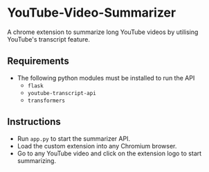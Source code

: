 # YouTube-Video-Summarizer
A chrome extension to summarize long YouTube videos by utilising YouTube's transcript feature.

## Requirements
- The following python modules must be installed to run the API
  - ```flask```
  - ```youtube-transcript-api```
  - ```transformers```

## Instructions
- Run ```app.py``` to start the summarizer API.
- Load the custom extension into any Chromium browser.
- Go to any YouTube video and click on the extension logo to start summarizing.

